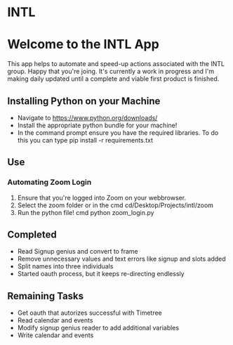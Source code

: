 # INTL

# Welcome to the INTL App 

This app helps to automate and speed-up actions associated with the INTL group. Happy that you're joing. It's currently a work in progress and I'm making daily updated until a complete and viable first product is finished. 

## Installing Python on your Machine

- Navigate to https://www.python.org/downloads/
- Install the appropriate python bundle for your machine!
- In the command prompt ensure you have the required libraries. To do this you can type pip install -r requirements.txt

## Use 

### Automating Zoom Login 

1. Ensure that you're logged into Zoom on your webbrowser. 
2. Select the zoom folder or in the cmd cd/Desktop/Projects/intl/zoom
3. Run the python file! cmd python zoom_login.py

## Completed 

- Read Signup genius and convert to frame 
- Remove unnecessary values and text errors like signup and slots added 
- Split names into three individuals 
- Started oauth process, but it keeps re-directing endlessly

## Remaining Tasks 

- Get oauth that autorizes successful with Timetree
- Read calendar and events
- Modify signup genius reader to add additional variables
- Write calendar and events 